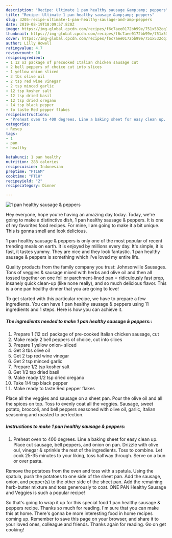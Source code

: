 ```yaml
---
description: "Recipe: Ultimate 1 pan healthy sausage &amp;amp; peppers"
title: "Recipe: Ultimate 1 pan healthy sausage &amp;amp; peppers"
slug: 3205-recipe-ultimate-1-pan-healthy-sausage-and-amp-peppers
date: 2019-08-19T18:09:57.820Z
image: https://img-global.cpcdn.com/recipes/f6c7aee0172bb99e/751x532cq70/1-pan-healthy-sausage-peppers-recipe-main-photo.jpg
thumbnail: https://img-global.cpcdn.com/recipes/f6c7aee0172bb99e/751x532cq70/1-pan-healthy-sausage-peppers-recipe-main-photo.jpg
cover: https://img-global.cpcdn.com/recipes/f6c7aee0172bb99e/751x532cq70/1-pan-healthy-sausage-peppers-recipe-main-photo.jpg
author: Lilly Howell
ratingvalue: 4.7
reviewcount: 10
recipeingredient:
- 1 12 oz package of precooked Italian chicken sausage cut
- 2 bell peppers of choice cut into slices
- 1 yellow onion sliced
- 3 tbs olive oil
- 2 tsp red wine vinegar
- 2 tsp minced garlic
- 12 tsp kosher salt
- 12 tsp dried basil
- 12 tsp dried oregano
- 14 tsp black pepper
- to taste Red pepper flakes
recipeinstructions:
- "Preheat oven to 400 degrees. Line a baking sheet for easy clean up. Place cut sausage, bell peppers, and onion on pan. Drizzle with olive oul, vinegar &amp; sprinkle the rest of the ingredients. Toss to combine. Let cook 25-35 minutes to your liking, toss halfway through. Serve on a bun or over pasta."
categories:
- Resep
tags:
- 1
- pan
- healthy

katakunci: 1 pan healthy
nutrition: 288 calories
recipecuisine: Indonesian
preptime: "PT16M"
cooktime: "PT1H"
recipeyield: "2"
recipecategory: Dinner

---
```



![1 pan healthy sausage &amp; peppers](https://img-global.cpcdn.com/recipes/f6c7aee0172bb99e/751x532cq70/1-pan-healthy-sausage-peppers-recipe-main-photo.jpg)

Hey everyone, hope you're having an amazing day today. Today, we're going to make a distinctive dish, 1 pan healthy sausage &amp; peppers. It is one of my favorites food recipes. For mine, I am going to make it a bit unique. This is gonna smell and look delicious.

1 pan healthy sausage &amp; peppers is only one of the most popular of recent trending meals on earth. It is enjoyed by millions every day. It's simple, it is fast, it tastes yummy. They are nice and they look fantastic. 1 pan healthy sausage &amp; peppers is something which I've loved my entire life.

Quality products from the family company you trust: Johnsonville Sausages. Tons of veggies &amp; sausage mixed with herbs and olive oil and then all tossed together on one foil or parchment-lined pan = ridiculously fast prep, insanely quick clean-up (like none really), and so much delicious flavor. This is a one pan healthy dinner that you are going to love!


To get started with this particular recipe, we have to prepare a few ingredients. You can have 1 pan healthy sausage &amp; peppers using 11 ingredients and 1 steps. Here is how you can achieve it.

##### The ingredients needed to make 1 pan healthy sausage &amp; peppers::

1. Prepare 1 (12 oz) package of pre-cooked Italian chicken sausage, cut
1. Make ready 2 bell peppers of choice, cut into slices
1. Prepare 1 yellow onion- sliced
1. Get 3 tbs olive oil
1. Get 2 tsp red wine vinegar
1. Get 2 tsp minced garlic
1. Prepare 1/2 tsp kosher salt
1. Get 1/2 tsp dried basil
1. Make ready 1/2 tsp dried oregano
1. Take 1/4 tsp black pepper
1. Make ready to taste Red pepper flakes


Place all the veggies and sausage on a sheet pan. Pour the olive oil and all the spices on top. Toss to evenly coat all the veggies. Sausage, sweet potato, broccoli, and bell peppers seasoned with olive oil, garlic, Italian seasoning and roasted to perfection. 

##### Instructions to make 1 pan healthy sausage &amp; peppers:

1. Preheat oven to 400 degrees. Line a baking sheet for easy clean up. Place cut sausage, bell peppers, and onion on pan. Drizzle with olive oul, vinegar &amp; sprinkle the rest of the ingredients. Toss to combine. Let cook 25-35 minutes to your liking, toss halfway through. Serve on a bun or over pasta.


Remove the potatoes from the oven and toss with a spatula. Using the spatula, push the potatoes to one side of the sheet pan. Add the sausage, onion, and pepper(s) to the other side of the sheet pan. Add the remaining herb-butter mixture and toss generously to coat. ONE PAN Healthy Sausage and Veggies is such a popular recipe! 

So that's going to wrap it up for this special food 1 pan healthy sausage &amp; peppers recipe. Thanks so much for reading. I'm sure that you can make this at home. There's gonna be more interesting food in home recipes coming up. Remember to save this page on your browser, and share it to your loved ones, colleague and friends. Thanks again for reading. Go on get cooking!

